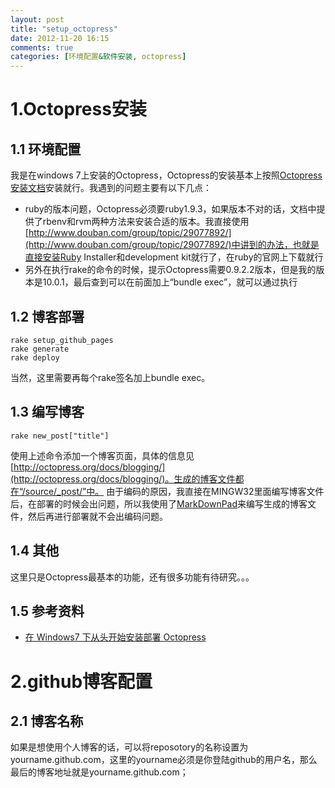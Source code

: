 ```yaml
---
layout: post
title: "setup_octopress"
date: 2012-11-20 16:15
comments: true
categories: [环境配置&软件安装, octopress]
---
```


1.Octopress安装
================
1.1 环境配置
----------------
我是在windows 7上安装的Octopress，Octopress的安装基本上按照[Octopress安装文档](http://octopress.org/docs/setup/)安装就行。我遇到的问题主要有以下几点：

* ruby的版本问题，Octopress必须要ruby1.9.3，如果版本不对的话，文档中提供了rbenv和rvm两种方法来安装合适的版本。我直接使用[http://www.douban.com/group/topic/29077892/](http://www.douban.com/group/topic/29077892/)中讲到的办法，也就是直接安装Ruby Installer和development kit就行了，在ruby的官网上下载就行
* 另外在执行rake的命令的时候，提示Octopress需要0.9.2.2版本，但是我的版本是10.0.1，最后查到可以在前面加上“bundle exec”，就可以通过执行

1.2 博客部署
----------------
    rake setup_github_pages
	rake generate
	rake deploy
当然，这里需要再每个rake签名加上bundle exec。

1.3 编写博客
----------------
	rake new_post["title"]
使用上述命令添加一个博客页面，具体的信息见[http://octopress.org/docs/blogging/](http://octopress.org/docs/blogging/)。生成的博客文件都在“/source/_post/”中。
由于编码的原因，我直接在MINGW32里面编写博客文件后，在部署的时候会出问题，所以我使用了[MarkDownPad](http://markdownpad.com/)来编写生成的博客文件，然后再进行部署就不会出编码问题。

1.4 其他
----------------
这里只是Octopress最基本的功能，还有很多功能有待研究。。。

1.5 参考资料
----------------
* [在 Windows7 下从头开始安装部署 Octopress](http://sinosmond.github.com/blog/2012/03/12/install-and-deploy-octopress-to-github-on-windows7-from-scratch/)

2.github博客配置
================
2.1 博客名称
----------------
如果是想使用个人博客的话，可以将reposotory的名称设置为yourname.github.com，这里的yourname必须是你登陆github的用户名，那么最后的博客地址就是yourname.github.com；